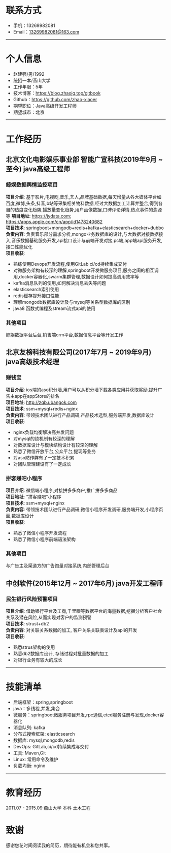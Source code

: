 # 联系方式

- 手机：13269982081
- Email：13269982081@163.com

---

# 个人信息

 - 赵建强/男/1992 
 - 统招一本/燕山大学 
 - 工作年限：5年
 - 技术博客：https://blog.zhaojq.top/gitbook
 - Github：https://github.com/zhao-xiaoer
 - 期望职位：Java高级开发工程师
 - 期望城市：北京

---

# 工作经历

## 北京文化电影娱乐事业部 智能广宣科技(2019年9月 ~ 至今) java高级工程师

### 鲸娱数据舆情监控项目 
**项目介绍**: 基于影片,电视剧,音乐,艺人,品牌基础数据,每天增量从各大媒体平台如百度,微博,头条,抖音,b站等采集相关物料数据,经过大数据加工计算并整合,得到各自的热度变化趋势,播放量变化趋势,用户画像数据,口碑评论详情,热点事件的溯源等 
**项目地址**: https://jydata.com; https://apps.apple.com/cn/app/id1478240682  
**项目技术**: springboot+mongodb+redis+kafka+elasticsearch+docker+dubbo  
**负责内容**: 负责音乐部分需求分析,mongo业务数据库的设计,与大数据对接数据接入,音乐数据基础服务开发,api接口设计与前端开发对接,pc端,app端api服务开发,接口性能优化  
**项目收获**:  
 
  - 熟练使用Devops开发流程,使用GitLab ci/cd持续集成交付
  - 对微服务架构有较深的理解,springboot开发微服务项目,服务之间的相互调用,docker容器化,swarm集群管理,数据设计如何提高调用效率等
  - kafka消息队列的使用,如何解决消息丢失等问题
  - elasticsearch索引使用
  - redis缓存提升接口性能
  - 理解mongodb数据库设计及与mysql等关系型数据库的区别
  - java8 函数式编程及stream流式api的使用

### 其他项目
鲸娱数据平台后台,销售端crm平台,数据信息平台等开发工作

## 北京友榜科技有限公司(2017年7月 ~ 2019年9月) java高级技术经理

### 赚钱宝
**项目介绍**: ios端的aso积分墙,用户可以从积分墙下载各类应用并获取奖励,提升广告主app在appStore的排名  
**项目地址**: http://zqb.ubangok.com  
**项目技术**: ssm+mysql+redis+nginx  
**负责内容**: 带领技术团队进行产品调研,产品技术选型,服务端开发,数据库设计  
**项目收获**:   

  - nginx负载均衡解决高并发问题
  - 对mysql的锁机制有较深的理解
  - 对数据库设计与模块结构设计有较深的理解
  - 熟悉了微信开放平台,公众平台,提现等业务
  - 对aso防作弊有了一定技术积累
  - 对团队管理建设有了一定成长

### 拼客赚吧小程序 
**项目介绍**: 微信端小程序,对接拼多多商户,推广拼多多商品  
**项目地址**: "拼客赚吧"小程序  
**项目技术**: ssm+mysql+nginx  
**负责内容**: 带领技术团队进行产品调研,微信小程序开发调研,服务端开发,小程序页面,数据库设计  
**项目收获**:   

  - 熟悉了微信小程序开发流程
  - 熟悉了微信小程序前端语法架构

### 其他项目
与广告主及渠道方的广告跑量对接系统,内部管理后台  

## 中创软件(2015年12月 ~ 2017年6月) java开发工程师

### 民生银行风险预警项目
**项目介绍**: 借助银行平台及工商,千里眼等数据平台的海量数据,挖掘分析客户社会关系及潜在风险,从而实现对客户的监测预警  
**项目技术**: strust+db2  
**负责内容**: 对关联关系数据的加工, 客户关系关联表设计及api的开发   
**项目收获**:   

  - 熟悉strus架构的使用
  - 熟悉db2数据库设计, 存储过程对批量数据的加工
  - 对银行业务有较大的成长

---

# 技能清单
- 后端框架：spring,springboot
- java：多线程,并发,集合
- 微服务：springboot微服务项目开发,rpc通信,etcd服务注册与发现,docker容器化
- 消息队列: kafka
- 分布式搜索框架: elasticsearch
- 数据库: mysql,mongodb,redis
- DevOps: GitLab,ci/cd持续集成与交付
- 工具: Maven,Git
- Linux: 常用命令及维护
- 负载均衡: nginx

---

# 教育经历

2011.07 - 2015.09  燕山大学   本科    土木工程   

# 致谢
感谢您花时间阅读我的简历，期待能有机会和您共事。
